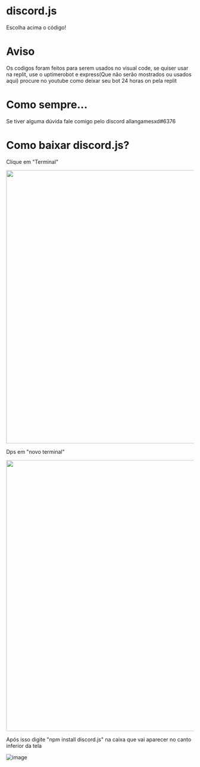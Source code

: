 # discord.js

Escolha acima o código!

# Aviso

Os codigos foram feitos para  serem usados no visual code, se quiser usar na replit, use o uptimerobot e express(Que não serão mostrados ou usados aqui) procure no youtube como deixar seu bot 24 horas on pela replit

# Como sempre...

Se tiver alguma dúvida fale comigo pelo discord allangamesxd#6376

# Como baixar discord.js?

Clique em "Terminal"

<img src="https://allangamesxd.sirv.com/Tutorial%20github%201.jpg" width="1024" height="734" alt="" />

Dps em "novo terminal"

<img src="https://allangamesxd.sirv.com/Tutorial%20github%202.jpeg" width="1024" height="728" alt="" />

Após isso digite "npm install discord.js" na caixa que vai aparecer no canto inferior da tela

![image](https://user-images.githubusercontent.com/100823318/159029752-3d7a0f3f-d195-4bb9-aaad-c21e05f1b5a2.png)
